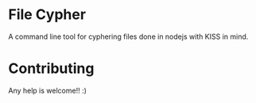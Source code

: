 # File Cypher
A command line tool for cyphering files done in nodejs with KISS in mind. 

Contributing
============
Any help is welcome!! :)
